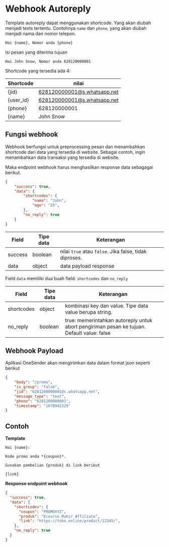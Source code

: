 # Webhook Autoreply

Template autoreply dapat menggunakan shortcode. Yang akan diubah menjadi texts tertentu.
Contohnya `name` dan `phone`, yang akan diubah menjadi nama dan nomor telepon.

```
Hai {name}, Nomor anda {phone}
```
Isi pesan yang diterima tujuan
```
Hai John Snow, Nomor anda 628120000001
```

Shortcode yang tersedia ada 4:

Shortcode | nilai
---|---
{jid}| 628120000001@s.whatsapp.net
{user_id}| 628120000001@s.whatsapp.net
{phone}| 628120000001
{name}| John Snow


## Fungsi webhook

Webhook berfungsi untuk preprocessing pesan dan menambahkan shortcode dari data yang tersedia di website.
Sebagai contoh, ingin menambahkan data transaksi yang tersedia di website.

Maka endpoint webhook harus menghasilkan response data sebagagai berikut.
```json
{
	"success": true,
	"data": {
		"shortcodes": {
			"nama": "John",
			"age": "25",
		},
		"no_reply": true
	}
}
````

Field | Tipe data | Keterangan
---|---|---
success| boolean | nilai `true` atau `false`. Jika false, tidak diproses.
data| object | data payload response


Field `data` memiliki dua buah field: `shortcodes` dan `no_reply`

Field | Tipe data | Keterangan
---|---|---
shortcodes| object | kombinasi key dan value. Tipe data value berupa string.
no_reply| boolean | true: memerintahkan autoreply untuk abort pengiriman pesan ke tujuan. Default value: false

## Webhook Payload
Aplikasi OneSender akan mengirimkan data dalam format json seperti berikut
```json
{
    "body": "/promo",
    "is_group": "false",
    "jid": "6281200000001@s.whatsapp.net",
    "message_type": "text",
    "phone": "6281200000001",
    "timestamp": "1670942329"
}

```


## Contoh

**Template**
```
Hai {name}:

Kode promo anda *{coupon}*.

Gunakan pembelian {produk} di link berikut

{link}
```

**Response endpoint webhook**
```json
{
  "success": true,
  "data": {
    "shortcodes": {
      "coupon": "PROMOXYZ",
      "produk": "Ecourse Mahir Affiliate",
      "link": "https://toko.online/product/12345/",
    },
    "no_reply": true
  }
}
````
